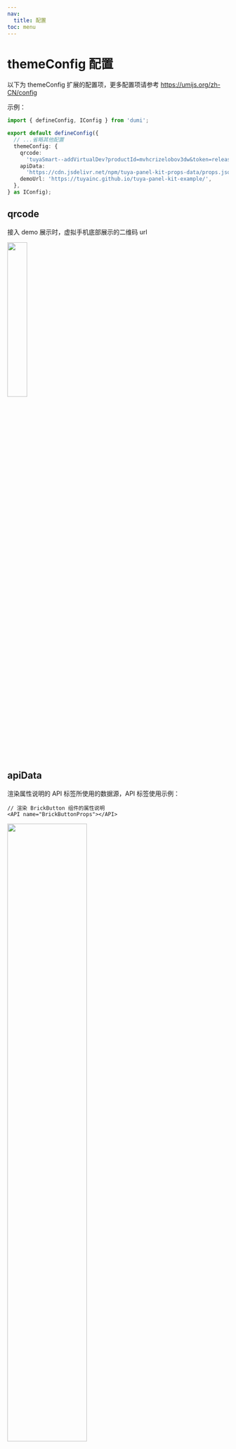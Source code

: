 ```yaml
---
nav:
  title: 配置
toc: menu
---
```


# themeConfig 配置

以下为 themeConfig 扩展的配置项，更多配置项请参考 https://umijs.org/zh-CN/config

示例：

```ts
import { defineConfig, IConfig } from 'dumi';

export default defineConfig({
  // ...省略其他配置
  themeConfig: {
    qrcode:
      'tuyaSmart--addVirtualDev?productId=mvhcrizelobov3dw&token=release_common_component',
    apiData:
      'https://cdn.jsdelivr.net/npm/tuya-panel-kit-props-data/props.json',
    demoUrl: 'https://tuyainc.github.io/tuya-panel-kit-example/',
  },
} as IConfig);
```

## qrcode

接入 demo 展示时，虚拟手机底部展示的二维码 url

<img width="30%" src="https://images.tuyacn.com/rms-static/3dde7690-def7-11eb-bb1c-dd1a7461f245-1625643904121.webp?tyName=20210707device-qrcode.webp" />

## apiData

渲染属性说明的 API 标签所使用的数据源，API 标签使用示例：

```tsx
// 渲染 BrickButton 组件的属性说明
<API name="BrickButtonProps"></API>
```

<img width="60%" src="https://images.tuyacn.com/rms-static/de4fc430-def7-11eb-bb1c-dd1a7461f245-1625644173299.webp?tyName=20210707api-table.webp">

## demoUrl

demo 的部署地址

## demoInfoUrl

demo右下角链接，支持demo参数，格式如下：

```ts
import { defineConfig, IConfig } from 'dumi';

export default defineConfig({
  // ...省略其他配置
  themeConfig: {
    // {demo}会被替换成当前demo path
    demoInfoUrl: 'https://github.com/tuya/tuya-panel-kit/tree/master/example/src/pages{demo}/index.tsx'
  },
} as IConfig);
```

## repository

部署在github上时可以设置显示底部“在 GitHub 上编辑此页”，示例：

```ts
import { defineConfig, IConfig } from 'dumi';

export default defineConfig({
  // ...省略其他配置
  themeConfig: {
   repository: {
      url: 'https://github.com/youngjuning/dumi-theme-tuya',// github仓库地址
      branch: 'master',// 分支
      platform: 'github', // github | gitlab
      // dir: '/site' // 目录，在github仓库中的子文件夹
    },
  },
} as IConfig);
```
